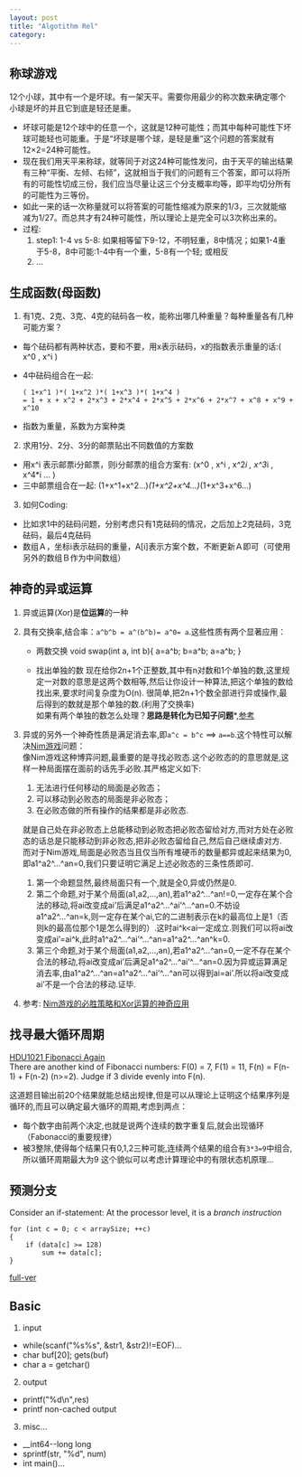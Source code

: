 ```yaml
---
layout: post
title: "Algotithm Rel"
category: 
---
```


## 称球游戏
12个小球，其中有一个是坏球。有一架天平。需要你用最少的称次数来确定哪个小球是坏的并且它到底是轻还是重。

* 坏球可能是12个球中的任意一个，这就是12种可能性；而其中每种可能性下坏球可能轻也可能重。于是“坏球是哪个球，是轻是重”这个问题的答案就有12×2=24种可能性。
* 现在我们用天平来称球，就等同于对这24种可能性发问，由于天平的输出结果有三种“平衡、左倾、右倾”，这就相当于我们的问题有三个答案，即可以将所有的可能性切成三份，我们应当尽量让这三个分支概率均等，即平均切分所有的可能性为三等份。
* 如此一来的话一次称量就可以将答案的可能性缩减为原来的1/3，三次就能缩减为1/27。而总共才有24种可能性，所以理论上是完全可以3次称出来的。
* 过程: 
  1. step1: 1-4 vs 5-8: 如果相等留下9-12，不明轻重，8中情况；如果1-4重于5-8，8中可能:1-4中有一个重，5-8有一个轻; 或相反
  2. ...

## 生成函数(母函数)
1. 有1克、2克、3克、4克的砝码各一枚，能称出哪几种重量？每种重量各有几种可能方案？
  * 每个砝码都有两种状态，要和不要，用x表示砝码，x的指数表示重量的话:( x^0 , x^i )
  * 4中砝码组合在一起: 

        ( 1+x^1 )*( 1+x^2 )*( 1+x^3 )*( 1+x^4 )
        = 1 + x + x^2 + 2*x^3 + 2*x^4 + 2*x^5 + 2*x^6 + 2*x^7 + x^8 + x^9 + x^10

  * 指数为重量，系数为方案种类

2. 求用1分、2分、3分的邮票贴出不同数值的方案数
  * 用x^i 表示邮票i分邮票，则i分邮票的组合方案有: (x^0 , x^i , x^2*i , x^3*i , x^4*i ... )
  * 三中邮票组合在一起: (1+x^1+x^2...)*(1+x^2+x^4...)*(1+x^3+x^6...)

3. 如何Coding:
  * 比如求1中的砝码问题，分别考虑只有1克砝码的情况，之后加上2克砝码，3克砝码，最后4克砝码
  * 数组Ａ，坐标i表示砝码的重量，A[i]表示方案个数，不断更新Ａ即可（可使用另外的数组Ｂ作为中间数组）

## 神奇的异或运算
1. 异或运算(Xor)是**位运算**的一种
2. 具有交换率,结合率：`a^b^b = a^(b^b)= a^0= a`.这些性质有两个显著应用：

    * 两数交换
      void swap(int a, int b){
        a=a^b; b=a^b; a=a^b;
      }

    * 找出单独的数 
      现在给你2n+1个正整数,其中有n对数和1个单独的数,这里规定一对数的意思是这两个数相等,然后让你设计一种算法,把这个单独的数给找出来,要求时间复杂度为O(n). 
      很简单,把2n+1个数全部进行异或操作,最后得到的数就是那个单独的数.(利用了交换率)  
      如果有两个单独的数怎么处理？**思路是转化为已知子问题***,[参考](http://blog.csdn.net/morewindows/article/details/8214003)

3. 异或的另外一个神奇性质是满足消去率,即`a^c = b^c` ==> `a==b`.这个特性可以解决[Nim游戏](http://baike.baidu.com/view/1101962.htm)问题：    
    像Nim游戏这种博弈问题,最重要的是寻找必败态.这个必败态的的意思就是,这样一种局面摆在面前的话先手必败.其严格定义如下: 

    1. 无法进行任何移动的局面是必败态；
    2. 可以移动到必败态的局面是非必败态；
    3. 在必败态做的所有操作的结果都是非必败态.  
  
    就是自己处在非必败态上总能移动到必败态把必败态留给对方,而对方处在必败态的话总是只能移动到非必败态,把非必败态留给自己,然后自己继续虐对方.  
    而对于Nim游戏,局面是必败态当且仅当所有堆硬币的数量都异或起来结果为0,即a1^a2^...^an=0,我们只要证明它满足上述必败态的三条性质即可.

    1. 第一个命题显然,最终局面只有一个,就是全0,异或仍然是0.
    2. 第二个命题,对于某个局面(a1,a2,...,an),若a1^a2^...^an!=0,一定存在某个合法的移动,将ai改变成ai’后满足a1^a2^...^ai’^...^an=0.不妨设a1^a2^...^an=k,则一定存在某个ai,它的二进制表示在k的最高位上是1（否则k的最高位那个1是怎么得到的）.这时ai^k<ai一定成立.则我们可以将ai改变成ai’=ai^k,此时a1^a2^...^ai’^...^an=a1^a2^...^an^k=0.
    3. 第三个命题,对于某个局面(a1,a2,...,an),若a1^a2^...^an=0,一定不存在某个合法的移动,将ai改变成ai’后满足a1^a2^...^ai’^...^an=0.因为异或运算满足消去率,由a1^a2^...^an=a1^a2^...^ai’^...^an可以得到ai=ai’.所以将ai改变成ai’不是一个合法的移动.证毕.


4. 参考: [Nim游戏的必胜策略和Xor运算的神奇应用](http://www.physixfan.com/archives/563)

## 找寻最大循环周期 
[HDU1021 Fibonacci Again](http://acm.hdu.edu.cn/showproblem.php?pid=1021)  
There are another kind of Fibonacci numbers: F(0) = 7, F(1) = 11, F(n) = F(n-1) + F(n-2) (n>=2). Judge if 3 divide evenly into F(n).

这道题目输出前20个结果就能总结出规律,但是可以从理论上证明这个结果序列是循环的,而且可以确定最大循环的周期,考虑到两点：
  * 每个数字由前两个决定,也就是说两个连续的数字重复后,就会出现循环（Fabonacci的重要规律）
  * 被3整除,使得每个结果只有0,1,2三种可能,连续两个结果的组合有`3*3=9`中组合,所以循环周期最大为9
这个貌似可以考虑计算理论中的有限状态机原理...

## 预测分支
Consider an if-statement: At the processor level, it is a *branch instruction*

    for (int c = 0; c < arraySize; ++c)
    {
        if (data[c] >= 128)
            sum += data[c];
    }

[full-ver](http://stackoverflow.com/questions/11227809/why-is-processing-a-sorted-array-faster-than-an-unsorted-array)

## Basic

1. input 
  * while(scanf("%s%s", &str1, &str2)!=EOF)...
  * char buf[20]; gets(buf)
  * char a = getchar()

2. output
  * printf("%d\n",res)
  * printf non-cached output

3. misc...
  * __int64--long long
  * sprintf(str, "%d", num)
  * int main()...
